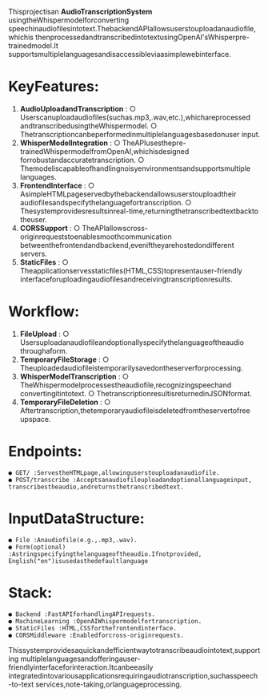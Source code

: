 Thisprojectisan **AudioTranscriptionSystem** usingtheWhispermodelforconverting
speechinaudiofilesintotext.ThebackendAPIallowsuserstouploadanaudiofile,whichis
thenprocessedandtranscribedintotextusingOpenAI'sWhisperpre-trainedmodel.It
supportsmultiplelanguagesandisaccessibleviaasimplewebinterface.

# KeyFeatures:

1. **AudioUploadandTranscription** :
    ○ Userscanuploadaudiofiles(suchas.mp3,.wav,etc.),whichareprocessed
       andtranscribedusingtheWhispermodel.
    ○ Thetranscriptioncanbeperformedinmultiplelanguagesbasedonuser
       input.
2. **WhisperModelIntegration** :
    ○ TheAPIusesthepre-trainedWhispermodelfromOpenAI,whichisdesigned
       forrobustandaccuratetranscription.
    ○ Themodeliscapableofhandlingnoisyenvironmentsandsupportsmultiple
       languages.
3. **FrontendInterface** :
    ○ AsimpleHTMLpageservedbythebackendallowsuserstouploadtheir
       audiofilesandspecifythelanguagefortranscription.
    ○ Thesystemprovidesresultsinreal-time,returningthetranscribedtextbackto
       theuser.
4. **CORSSupport** :
    ○ TheAPIallowscross-originrequeststoenablesmoothcommunication
       betweenthefrontendandbackend,eveniftheyarehostedondifferent
       servers.
5. **StaticFiles** :
    ○ Theapplicationservesstaticfiles(HTML,CSS)topresentauser-friendly
       interfaceforuploadingaudiofilesandreceivingtranscriptionresults.

# Workflow:

1. **FileUpload** :
    ○ Usersuploadanaudiofileandoptionallyspecifythelanguageoftheaudio
       throughaform.
2. **TemporaryFileStorage** :
    ○ Theuploadedaudiofileistemporarilysavedontheserverforprocessing.
3. **WhisperModelTranscription** :
    ○ TheWhispermodelprocessestheaudiofile,recognizingspeechand
       convertingitintotext.
    ○ ThetranscriptionresultisreturnedinJSONformat.
4. **TemporaryFileDeletion** :
    ○ Aftertranscription,thetemporaryaudiofileisdeletedfromtheservertofree
       upspace.

# Endpoints:


```
● GET/ :ServestheHTMLpage,allowinguserstouploadanaudiofile.
● POST/transcribe :Acceptsanaudiofileuploadandoptionallanguageinput,
transcribestheaudio,andreturnsthetranscribedtext.
```
# InputDataStructure:

```
● File :Anaudiofile(e.g.,.mp3,.wav).
● Form(optional) :Astringspecifyingthelanguageoftheaudio.Ifnotprovided,
English("en")isusedasthedefaultlanguage
```
# Stack:

```
● Backend :FastAPIforhandlingAPIrequests.
● MachineLearning :OpenAIWhispermodelfortranscription.
● StaticFiles :HTML,CSSforthefrontendinterface.
● CORSMiddleware :Enabledforcross-originrequests.
```
Thissystemprovidesaquickandefficientwaytotranscribeaudiointotext,supporting
multiplelanguagesandofferingauser-friendlyinterfaceforinteraction.Itcanbeeasily
integratedintovariousapplicationsrequiringaudiotranscription,suchasspeech-to-text
services,note-taking,orlanguageprocessing.


